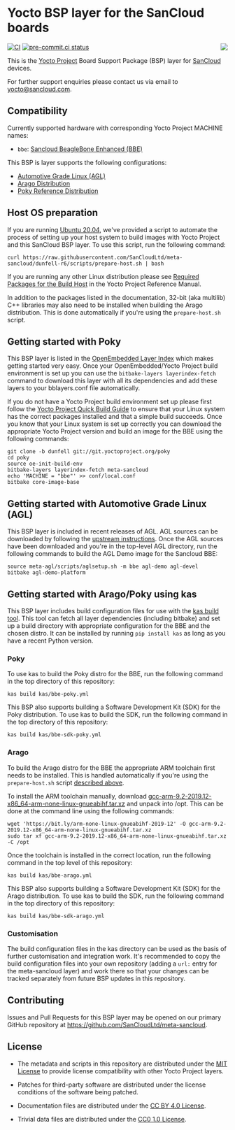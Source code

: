 <!--
Copyright (c) 2018-2022 SanCloud Ltd
SPDX-License-Identifier: CC-BY-4.0
-->

# Yocto BSP layer for the SanCloud boards

[<img align=right src="https://www.sancloud.co.uk/wp-content/uploads/2016/09/sancloud_and_address_web.png">](https://www.sancloud.com/)

[![CI](https://github.com/SanCloudLtd/meta-sancloud/actions/workflows/ci.yml/badge.svg)](https://github.com/SanCloudLtd/meta-sancloud/actions/workflows/ci.yml)
[![pre-commit.ci status](https://results.pre-commit.ci/badge/github/SanCloudLtd/meta-sancloud/dunfell.svg)](https://results.pre-commit.ci/latest/github/SanCloudLtd/meta-sancloud/dunfell)

This is the [Yocto Project](https://www.yoctoproject.org/)
Board Support Package (BSP) layer for [SanCloud](https://sancloud.co.uk/)
devices.

For further support enquiries please contact us via email to
<yocto@sancloud.com>.

## Compatibility

Currently supported hardware with corresponding Yocto Project MACHINE names:

* `bbe`: [Sancloud BeagleBone Enhanced (BBE)](https://sancloud.co.uk/beaglebone-enhanced-bbe/)

This BSP is layer supports the following configurations:

* [Automotive Grade Linux (AGL)](https://www.automotivelinux.org/)
* [Arago Distribution](http://arago-project.org/wiki/index.php/Main_Page)
* [Poky Reference Distribution](https://www.yoctoproject.org/software-item/poky/)

## Host OS preparation

If you are running [Ubuntu 20.04](https://releases.ubuntu.com/20.04/),
we've provided a script to automate the
process of setting up your host system to build images with Yocto Project and
this SanCloud BSP layer. To use this script, run the following command:

    curl https://raw.githubusercontent.com/SanCloudLtd/meta-sancloud/dunfell-r6/scripts/prepare-host.sh | bash

If you are running any other Linux distribution please see
[Required Packages for the Build Host](https://docs.yoctoproject.org/3.1.14/ref-manual/ref-system-requirements.html#required-packages-for-the-build-host)
in the Yocto Project Reference Manual.

In addition to the packages listed in the documentation, 32-bit (aka
multilib) C++ libraries may also need to be installed when building the Arago
distribution. This is done automatically if you're using the
`prepare-host.sh` script.

## Getting started with Poky

This BSP layer is listed in the
[OpenEmbedded Layer Index](http://layers.openembedded.org/)
which makes getting started very easy. Once your OpenEmbedded/Yocto Project
build environment is set up you can use the `bitbake-layers layerindex-fetch`
command to download this layer with all its dependencies and add these layers
to your bblayers.conf file automatically.

If you do not have a Yocto Project build environment set up please first
follow the
[Yocto Project Quick Build Guide](https://docs.yoctoproject.org/3.1.14/brief-yoctoprojectqs/brief-yoctoprojectqs.html)
to ensure that your Linux system has the correct packages installed and that
a simple build succeeds. Once you know that your Linux system is set up
correctly you can download the appropriate Yocto Project version and build an
image for the BBE using the following commands:

    git clone -b dunfell git://git.yoctoproject.org/poky
    cd poky
    source oe-init-build-env
    bitbake-layers layerindex-fetch meta-sancloud
    echo 'MACHINE = "bbe"' >> conf/local.conf
    bitbake core-image-base

## Getting started with Automotive Grade Linux (AGL)

This BSP layer is included in recent releases of AGL. AGL sources can be
downloaded by following the
[upstream instructions](https://wiki.automotivelinux.org/agl-distro/source-code).
Once the AGL sources have been downloaded and you're in the top-level AGL
directory, run the following commands to build the AGL Demo image for the
Sancloud BBE:

    source meta-agl/scripts/aglsetup.sh -m bbe agl-demo agl-devel
    bitbake agl-demo-platform

## Getting started with Arago/Poky using kas

This BSP layer includes build configuration files for use with the
[kas build tool](https://github.com/siemens/kas). This tool can fetch all
layer dependencies (including bitbake) and set up a build directory with
appropriate configuration for the BBE and the chosen distro. It can be
installed by running `pip install kas` as long as you have a recent Python
version.

### Poky

To use kas to build the Poky distro for the BBE, run the following command in
the top directory of this repository:

    kas build kas/bbe-poky.yml

This BSP also supports building a Software Development Kit (SDK) for the Poky
distribution. To use kas to build the SDK, run the following command in the
top directory of this repository:

    kas build kas/bbe-sdk-poky.yml

### Arago

To build the Arago distro for the BBE the appropriate ARM toolchain first
needs to be installed. This is handled automatically if you're using the
`prepare-host.sh` script [described above](#host-os-preparation).

To install the ARM toolchain manually, download
[gcc-arm-9.2-2019.12-x86_64-arm-none-linux-gnueabihf.tar.xz](https://bit.ly/arm-none-linux-gnueabihf-2019-12)
and unpack into /opt. This can be done at the command line using the
following commands:

    wget 'https://bit.ly/arm-none-linux-gnueabihf-2019-12' -O gcc-arm-9.2-2019.12-x86_64-arm-none-linux-gnueabihf.tar.xz
    sudo tar xf gcc-arm-9.2-2019.12-x86_64-arm-none-linux-gnueabihf.tar.xz -C /opt

Once the toolchain is installed in the correct location, run the following
command in the top level of this repository:

    kas build kas/bbe-arago.yml

This BSP also supports building a Software Development Kit (SDK) for the Arago
distribution. To use kas to build the SDK, run the following command in the
top directory of this repository:

    kas build kas/bbe-sdk-arago.yml

### Customisation

The build configuration files in the kas directory can be used as the basis of
further customisation and integration work. It's recommended to copy the build
configuration files into your own repository (adding a `url:` entry for the
meta-sancloud layer) and work there so that your changes can be tracked
separately from future BSP updates in this repository.

## Contributing

Issues and Pull Requests for this BSP layer may be opened on our primary
GitHub repository at <https://github.com/SanCloudLtd/meta-sancloud>.

## License

* The metadata and scripts in this repository
  are distributed under the
  [MIT License](https://tldrlegal.com/license/mit-license)
  to provide license compatibility with other Yocto Project layers.

* Patches for third-party software
  are distributed under the license conditions
  of the software being patched.

* Documentation files are distributed under the
  [CC BY 4.0 License](https://tldrlegal.com/license/creative-commons-attribution-4.0-international-(cc-by-4)).

* Trivial data files are distributed under the
  [CC0 1.0 License](https://tldrlegal.com/license/creative-commons-cc0-1.0-universal).
